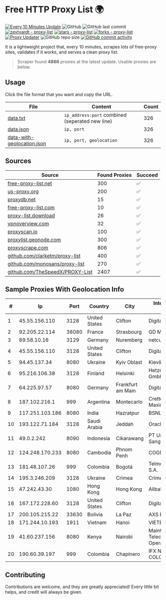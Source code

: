 
# Free HTTP Proxy List 🌍

[![Every 10 Minutes Update](https://github.com/mertguvencli/http-proxy-list/actions/workflows/main.yml/badge.svg?branch=main)](https://github.com/mertguvencli/http-proxy-list/actions/workflows/main.yml)
![GitHub](https://img.shields.io/github/license/mertguvencli/http-proxy-list)
![GitHub last commit](https://img.shields.io/github/last-commit/mertguvencli/http-proxy-list)
[![zevtyardt - proxy-list](https://img.shields.io/static/v1?label=zevtyardt&message=proxy-list&color=blue&logo=github)](https://github.com/zevtyardt/proxy-list "Go to GitHub repo")
[![stars - proxy-list](https://img.shields.io/github/stars/zevtyardt/proxy-list?style=social)](https://github.com/zevtyardt/proxy-list)
[![forks - proxy-list](https://img.shields.io/github/forks/zevtyardt/proxy-list?style=social)](https://github.com/zevtyardt/proxy-list)
[![Proxy Updater](https://github.com/zevtyardt/proxy-list/workflows/Proxy%20Updater/badge.svg)](https://github.com/zevtyardt/proxy-list/actions?query=workflow:"Proxy+Updater")
![GitHub repo size](https://img.shields.io/github/repo-size/zevtyardt/proxy-list)
[![GitHub commit activity](https://img.shields.io/github/commit-activity/m/zevtyardt/proxy-list?logo=commits)](https://github.com/zevtyardt/proxy-list/commits/main)

It is a lightweight project that, every 10 minutes, scrapes lots of free-proxy sites, validates if it works, and serves a clean proxy list.

> Scraper found **4866** proxies at the latest update. Usable proxies are below.

## Usage

Click the file format that you want and copy the URL.

|File|Content|Count|
|----|-------|-----|
|[data.txt](https://raw.githubusercontent.com/mertguvencli/http-proxy-list/main/proxy-list/data.txt)|`ip_address:port` combined (seperated new line)|326|
|[data.json](https://raw.githubusercontent.com/mertguvencli/http-proxy-list/main/proxy-list/data.json)|`ip, port`|326|
|[data-with-geolocation.json](https://raw.githubusercontent.com/mertguvencli/http-proxy-list/main/proxy-list/data-with-geolocation.json)|`ip, port, geolocation`|326|

## Sources

|Source|Found Proxies|Succeed|
|------|-------------|-------|
|[free-proxy-list.net](https://free-proxy-list.net)|300|✅|
|[us-proxy.org](https://www.us-proxy.org)|200|✅|
|[proxydb.net](http://proxydb.net)|15|✅|
|[free-proxy-list.com](https://free-proxy-list.com/?page=&port=&type%5B%5D=http&type%5B%5D=https&up_time=0&search=Search)|10|✅|
|[proxy-list.download](https://www.proxy-list.download/HTTP)|26|✅|
|[vpnoverview.com](https://vpnoverview.com/privacy/anonymous-browsing/free-proxy-servers)|32|✅|
|[proxyscan.io](https://www.proxyscan.io)|100|✅|
|[proxylist.geonode.com](https://proxylist.geonode.com/api/proxy-list?limit=300&page=1&sort_by=lastChecked&sort_type=desc&protocols=http,https)|300|✅|
|[proxyscrape.com](https://api.proxyscrape.com/v2/?request=displayproxies&protocol=http&timeout=10000&country=all&ssl=all&anonymity=all)|806|✅|
|[github.com/clarketm/proxy-list](https://raw.githubusercontent.com/clarketm/proxy-list/master/proxy-list-raw.txt)|400|✅|
|[github.com/monosans/proxy-list](https://raw.githubusercontent.com/monosans/proxy-list/main/proxies/http.txt)|270|✅|
|[github.com/TheSpeedX/PROXY-List](https://raw.githubusercontent.com/TheSpeedX/PROXY-List/master/http.txt)|2407|✅|


## Sample Proxies With Geolocation Info

|#|Ip|Port|Country|City|Internet Service Provider|
|-|--|----|-------|----|-------------------------|
|1|45.55.156.110|3128|United States|Clifton|DigitalOcean, LLC|
|2|92.205.22.114|38080|France|Strasbourg|GD MASS Network|
|3|89.58.10.16|3129|Germany|Nuremberg|netcup GmbH|
|4|45.55.156.110|3128|United States|Clifton|DigitalOcean, LLC|
|5|94.45.137.34|8080|Ukraine|Kyiv Oblast|Kievline LLC|
|6|95.216.106.38|3128|Finland|Helsinki|Hetzner Online GmbH|
|7|64.225.97.57|8080|Germany|Frankfurt am Main|DigitalOcean, LLC|
|8|187.102.216.1|999|Argentina|Montecarlo|Cretton Lisandro Maximiliano|
|9|117.251.103.186|8080|India|Hazratpur|BSNL Internet|
|10|193.122.71.184|3128|Saudi Arabia|Jeddah|Oracle Corporation|
|11|49.0.2.242|8090|Indonesia|Cikarawang|PT Usaha Adi Sanggoro|
|12|124.248.170.233|8080|Cambodia|Phnom Penh|COGETEL Co., Ltd|
|13|181.48.107.26|999|Colombia|Bogotá|Telmex Colombia S.A.|
|14|195.3.246.209|3128|Ukraine|Crimea|Crimeacom net|
|15|47.242.43.30|1080|Hong Kong|Hong Kong|Alibaba.com LLC|
|16|167.172.228.60|3128|United States|Clifton|DigitalOcean, LLC|
|17|200.105.215.22|33630|Bolivia|La Paz|AXS Bolivia S. A.|
|18|171.244.10.193|1911|Vietnam|Hanoi|VIETEL|
|19|41.60.237.156|8080|Kenya|Nairobi|Maintainer Liquid Telecommunications Operations Limited|
|20|190.60.39.197|999|Colombia|Chapinero|IFX NETWORKS COLOMBIA|



## Contributing

Contributions are welcome, and they are greatly appreciated! Every
little bit helps, and credit will always be given.

